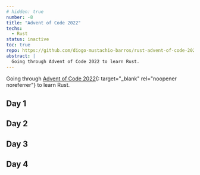 ```yaml
---
# hidden: true
number: -8
title: "Advent of Code 2022"
techs: 
  - Rust
status: inactive
toc: true
repo: https://github.com/diogo-mustachio-barros/rust-advent-of-code-2022
abstract: |
  Going through Advent of Code 2022 to learn Rust.
---
```


Going through [Advent of Code 2022](advent-of-code){: target="_blank" rel="noopener noreferrer"}
  to learn Rust.

## Day 1
## Day 2
## Day 3
## Day 4
 

[advent-of-code]: https://adventofcode.com/2022
